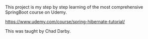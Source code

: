 This project is my step by step learning of the most comprehensive SpringBoot course on Udemy.

https://www.udemy.com/course/spring-hibernate-tutorial/

This was taught by Chad Darby.
